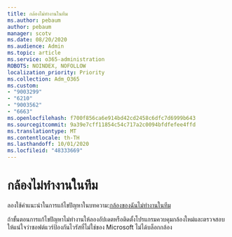```yaml
---
title: กล้องไม่ทำงานในทีม
ms.author: pebaum
author: pebaum
manager: scotv
ms.date: 08/20/2020
ms.audience: Admin
ms.topic: article
ms.service: o365-administration
ROBOTS: NOINDEX, NOFOLLOW
localization_priority: Priority
ms.collection: Adm_O365
ms.custom:
- "9003299"
- "6210"
- "9003562"
- "6663"
ms.openlocfilehash: f700f856ca6e914bd42cd2458c6dfc7d6999b643
ms.sourcegitcommit: 9a39e7cff11854c54c717a2c0094bfdfefee4ffd
ms.translationtype: MT
ms.contentlocale: th-TH
ms.lasthandoff: 10/01/2020
ms.locfileid: "48333669"
---
```

# <a name="camera-isnt-working-in-teams"></a>กล้องไม่ทำงานในทีม

ลองใช้คำแนะนำในการแก้ไขปัญหาในบทความ:[กล้องของฉันไม่ทำงานในทีม](https://support.microsoft.com/office/my-camera-isn-t-working-in-teams-9581983b-c6f9-40e3-b0d8-122857972ade)

ถ้าขั้นตอนการแก้ไขปัญหาไม่ทำงานให้ลองอัปเดตหรือติดตั้งโปรแกรมควบคุมกล้องใหม่และตรวจสอบให้แน่ใจว่าซอฟต์แวร์ป้องกันไวรัสที่ไม่ใช่ของ Microsoft ไม่ได้บล็อกกล้อง
